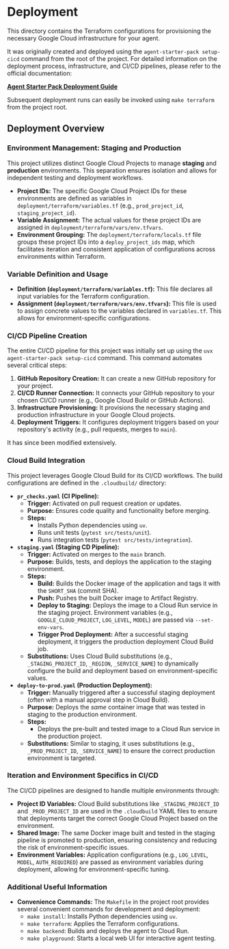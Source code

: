 # Deployment

This directory contains the Terraform configurations for provisioning the necessary Google Cloud infrastructure for your agent.

It was originally created and deployed using the `agent-starter-pack setup-cicd` command from the root of the project. For detailed information on the deployment process, infrastructure, and CI/CD pipelines, please refer to the official documentation:

**[Agent Starter Pack Deployment Guide](https://googlecloudplatform.github.io/agent-starter-pack/guide/deployment.html)**

Subsequent deployment runs can easily be invoked using `make terraform` from the project root.

## Deployment Overview

### Environment Management: Staging and Production

This project utilizes distinct Google Cloud Projects to manage **staging** and **production** environments. This separation ensures isolation and allows for independent testing and deployment workflows.

*   **Project IDs:** The specific Google Cloud Project IDs for these environments are defined as variables in `deployment/terraform/variables.tf` (e.g., `prod_project_id`, `staging_project_id`).
*   **Variable Assignment:** The actual values for these project IDs are assigned in `deployment/terraform/vars/env.tfvars`.
*   **Environment Grouping:** The `deployment/terraform/locals.tf` file groups these project IDs into a `deploy_project_ids` map, which facilitates iteration and consistent application of configurations across environments within Terraform.

### Variable Definition and Usage

*   **Definition (`deployment/terraform/variables.tf`):** This file declares all input variables for the Terraform configuration.
*   **Assignment (`deployment/terraform/vars/env.tfvars`):** This file is used to assign concrete values to the variables declared in `variables.tf`. This allows for environment-specific configurations.

### CI/CD Pipeline Creation

The entire CI/CD pipeline for this project was initially set up using the `uvx agent-starter-pack setup-cicd` command. This command automates several critical steps:

1.  **GitHub Repository Creation:** It can create a new GitHub repository for your project.
2.  **CI/CD Runner Connection:** It connects your GitHub repository to your chosen CI/CD runner (e.g., Google Cloud Build or GitHub Actions).
3.  **Infrastructure Provisioning:** It provisions the necessary staging and production infrastructure in your Google Cloud projects.
4.  **Deployment Triggers:** It configures deployment triggers based on your repository's activity (e.g., pull requests, merges to `main`).

It has since been modified extensively.

### Cloud Build Integration

This project leverages Google Cloud Build for its CI/CD workflows. The build configurations are defined in the `.cloudbuild/` directory:

*   **`pr_checks.yaml` (CI Pipeline):**
    *   **Trigger:** Activated on pull request creation or updates.
    *   **Purpose:** Ensures code quality and functionality before merging.
    *   **Steps:**
        *   Installs Python dependencies using `uv`.
        *   Runs unit tests (`pytest src/tests/unit`).
        *   Runs integration tests (`pytest src/tests/integration`).
*   **`staging.yaml` (Staging CD Pipeline):**
    *   **Trigger:** Activated on merges to the `main` branch.
    *   **Purpose:** Builds, tests, and deploys the application to the staging environment.
    *   **Steps:**
        *   **Build:** Builds the Docker image of the application and tags it with the `SHORT_SHA` (commit SHA).
        *   **Push:** Pushes the built Docker image to Artifact Registry.
        *   **Deploy to Staging:** Deploys the image to a Cloud Run service in the staging project. Environment variables (e.g., `GOOGLE_CLOUD_PROJECT`, `LOG_LEVEL`, `MODEL`) are passed via `--set-env-vars`.
        *   **Trigger Prod Deployment:** After a successful staging deployment, it triggers the production deployment Cloud Build job.
    *   **Substitutions:** Uses Cloud Build substitutions (e.g., `_STAGING_PROJECT_ID`, `_REGION`, `_SERVICE_NAME`) to dynamically configure the build and deployment based on environment-specific values.
*   **`deploy-to-prod.yaml` (Production Deployment):**
    *   **Trigger:** Manually triggered after a successful staging deployment (often with a manual approval step in Cloud Build).
    *   **Purpose:** Deploys the *same* container image that was tested in staging to the production environment.
    *   **Steps:**
        *   Deploys the pre-built and tested image to a Cloud Run service in the production project.
    *   **Substitutions:** Similar to staging, it uses substitutions (e.g., `_PROD_PROJECT_ID`, `_SERVICE_NAME`) to ensure the correct production environment is targeted.

### Iteration and Environment Specifics in CI/CD

The CI/CD pipelines are designed to handle multiple environments through:

*   **Project ID Variables:** Cloud Build substitutions like `_STAGING_PROJECT_ID` and `_PROD_PROJECT_ID` are used in the `.cloudbuild` YAML files to ensure that deployments target the correct Google Cloud Project based on the environment.
*   **Shared Image:** The same Docker image built and tested in the staging pipeline is promoted to production, ensuring consistency and reducing the risk of environment-specific issues.
*   **Environment Variables:** Application configurations (e.g., `LOG_LEVEL`, `MODEL`, `AUTH_REQUIRED`) are passed as environment variables during deployment, allowing for environment-specific tuning.

### Additional Useful Information

*   **Convenience Commands:** The `Makefile` in the project root provides several convenient commands for development and deployment:
    *   `make install`: Installs Python dependencies using `uv`.
    *   `make terraform`: Applies the Terraform configurations.
    *   `make backend`: Builds and deploys the agent to Cloud Run.
    *   `make playground`: Starts a local web UI for interactive agent testing.
